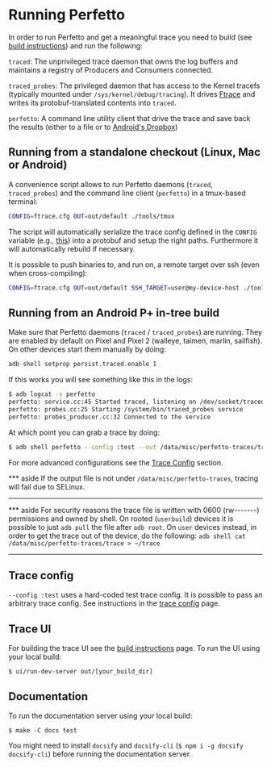 # Running Perfetto

In order to run Perfetto and get a meaningful trace you need to build
(see [build instructions](build-instructions-old.md)) and run the following:

`traced`:
The unprivileged trace daemon that owns the log buffers and maintains
a registry of Producers and Consumers connected.

`traced_probes`:
The privileged daemon that has access to the Kernel tracefs
(typically mounted under `/sys/kernel/debug/tracing`). It drives
[Ftrace](https://source.android.com/devices/tech/debug/ftrace) and writes its
protobuf-translated contents into `traced`.

`perfetto`:
A command line utility client that drive the trace and save back
the results (either to a file or to [Android's Dropbox][dropbox])

Running from a standalone checkout (Linux, Mac or Android)
-------------------------------------------------------------
A convenience script allows to run Perfetto daemons (`traced`, `traced_probes`)
and the command line client (`perfetto`) in a tmux-based terminal:
```bash
CONFIG=ftrace.cfg OUT=out/default ./tools/tmux
```

The script will automatically serialize the trace config defined in the
`CONFIG` variable (e.g., [this](https://android.googlesource.com/platform/external/perfetto/+/master/test/configs/ftrace.cfg)) into a protobuf and setup the right paths.
Furthermore it will automatically rebuild if necessary.

It is possible to push binaries to, and run on, a remote target over ssh (even
when cross-compiling):
```bash
CONFIG=ftrace.cfg OUT=out/default SSH_TARGET=user@my-device-host ./tools/tmux
```

Running from an Android P+ in-tree build
----------------------------------------
Make sure that Perfetto daemons (`traced` / `traced_probes`) are running.
They are enabled by default on Pixel and Pixel 2 (walleye, taimen, marlin,
sailfish). On other devices start them manually by doing:
```bash
adb shell setprop persist.traced.enable 1
```

If this works you will see something like this in the logs:
```bash
$ adb logcat -s perfetto
perfetto: service.cc:45 Started traced, listening on /dev/socket/traced_producer /dev/socket/traced_consumer
perfetto: probes.cc:25 Starting /system/bin/traced_probes service
perfetto: probes_producer.cc:32 Connected to the service
```

At which point you can grab a trace by doing:

```bash
$ adb shell perfetto --config :test --out /data/misc/perfetto-traces/trace
```

For more advanced configurations see the [Trace Config](#trace-config) section.

*** aside
If the output file is not under `/data/misc/perfetto-traces`, tracing will
fail due to SELinux.
***

*** aside
For security reasons the trace file is written with 0600 (rw-------) permissions
and owned by shell. On rooted (`userbuild`) devices it is possible to just
`adb pull` the file after `adb root`. On `user` devices instead, in order to get
the trace out of the device, do the following:
`adb shell cat /data/misc/perfetto-traces/trace > ~/trace`
***

Trace config
------------
`--config :test` uses a hard-coded test trace config. It is possible to pass
an arbitrary trace config. See instructions in the
[trace config](trace-config.md) page.

Trace UI
--------
For building the trace UI see the [build instructions](build-instructions-old.md)
page. To run the UI using your local build:

```
$ ui/run-dev-server out/[your_build_dir]
```

Documentation
-------------
To run the documentation server using your local build:

```
$ make -C docs test
```
You might need to install `docsify` and `docsify-cli`
(`$ npm i -g docsify docsify-cli`) before running the documentation server.

[dropbox]: https://developer.android.com/reference/android/os/DropBoxManager.html
